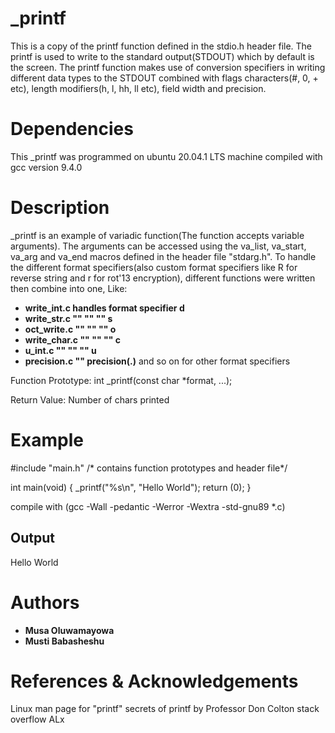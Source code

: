 # _printf
 This is a copy of the printf function defined in the stdio.h header file. The printf is used to write to the standard output(STDOUT) which by default is the screen. The printf function makes use of conversion specifiers in writing different data types to the STDOUT combined with flags characters(#, 0, + etc), length modifiers(h, l, hh, ll etc), field width and precision.

# Dependencies
 This _printf was programmed on ubuntu 20.04.1 LTS machine compiled with gcc version 9.4.0

# Description
 _printf is an example of variadic function(The function accepts variable arguments). The arguments can be accessed using the va_list, va_start, va_arg and va_end macros defined in the header file "stdarg.h". To handle the different format specifiers(also custom format specifiers like R for reverse string and r for rot'13 encryption), different functions were written then combine into one, Like:
* **write_int.c handles format specifier d**
* **write_str.c   ""      ""      ""     s**
* **oct_write.c   ""      ""      ""     o**
* **write_char.c  ""      ""      ""     c**
* **u_int.c       ""      ""      ""     u**
* **precision.c   ""      precision(.)**
and so on for other format specifiers
 
 Function Prototype: int _printf(const char *format, ...);

 Return Value: Number of chars printed

# Example
  #include "main.h" /* contains function prototypes and header file*/

  int main(void)
  {
      _printf("%s\n", "Hello World");
      return (0);
  }

compile with (gcc -Wall -pedantic -Werror -Wextra -std-gnu89 *.c)
## Output
  Hello World

# Authors
* **Musa Oluwamayowa**
* **Musti Babasheshu**

# References & Acknowledgements
 Linux man page for "printf"
 secrets of printf by Professor Don Colton
 stack overflow
 ALx
